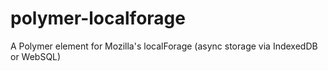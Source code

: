 polymer-localforage
===================

A Polymer element for Mozilla's localForage (async storage via IndexedDB or WebSQL)
